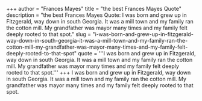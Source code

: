 +++
author = "Frances Mayes"
title = "the best Frances Mayes Quote"
description = "the best Frances Mayes Quote: I was born and grew up in Fitzgerald, way down in south Georgia. It was a mill town and my family ran the cotton mill. My grandfather was mayor many times and my family felt deeply rooted to that spot."
slug = "i-was-born-and-grew-up-in-fitzgerald-way-down-in-south-georgia-it-was-a-mill-town-and-my-family-ran-the-cotton-mill-my-grandfather-was-mayor-many-times-and-my-family-felt-deeply-rooted-to-that-spot"
quote = '''I was born and grew up in Fitzgerald, way down in south Georgia. It was a mill town and my family ran the cotton mill. My grandfather was mayor many times and my family felt deeply rooted to that spot.'''
+++
I was born and grew up in Fitzgerald, way down in south Georgia. It was a mill town and my family ran the cotton mill. My grandfather was mayor many times and my family felt deeply rooted to that spot.
